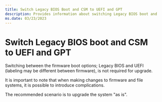 ```yaml
---
title: Switch Legacy BIOS Boot and CSM to UEFI and GPT
description: Provides information about switching Legacy BIOS boot and CSM to UEFI and GPT
ms.date: 03/23/2023
---
```


# Switch Legacy BIOS boot and CSM to UEFI and GPT

Switching between the firmware boot options; Legacy BIOS and UEFI (labeling may be different between firmware), is not required for upgrade.

It is important to note that when making changes to firmware and file systems, it is possible to introduce complications.

The recommended scenario is to upgrade the system "as is".
